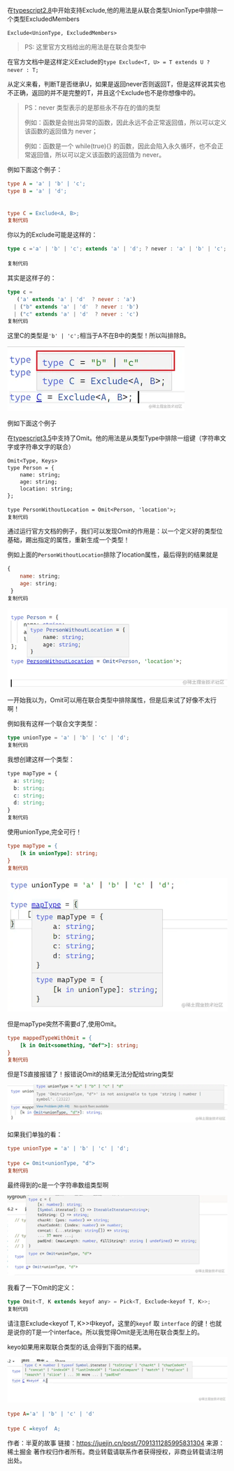 在[typescript2.8](https://link.juejin.cn?target=https%3A%2F%2Fwww.typescriptlang.org%2Fdocs%2Fhandbook%2Frelease-notes%2Ftypescript-2-8.html)中开始支持Exclude,他的用法是从联合类型UnionType中排除一个类型ExcludedMembers

```
Exclude<UnionType, ExcludedMembers>
```

> PS: 这里官方文档给出的用法是在联合类型中

在官方文档中是这样定义Exclude的`type Exclude<T, U> = T extends U ? never : T;`

从定义来看，判断T是否继承U，如果是返回never否则返回T，但是这样说其实也不正确，返回的并不是完整的T，并且这个Exclude也不是你想像中的。

> PS：never 类型表示的是那些永不存在的值的类型
>
> 例如：函数是会抛出异常的函数，因此永远不会正常返回值，所以可以定义该函数的返回值为 never；
>
> 例如：函数是一个 while(true){} 的函数，因此会陷入永久循环，也不会正常返回值，所以可以定义该函数的返回值为 never。

例如下面这个例子：

```ini
type A = 'a' | 'b' | 'c';
type B = 'a' | 'd';


type C = Exclude<A, B>; 
复制代码
```

你以为的Exclude可能是这样的：

```typescript
type c ='a' | 'b' | 'c'; extends 'a' | 'd'; ? never : 'a' | 'b' | 'c';

复制代码
```

其实是这样子的：

```typescript
type c =
   ('a' extends 'a' | 'd'  ? never : 'a')
  | ("b" extends 'a' | 'd'  ? never : 'b')
  | ("c" extends 'a' | 'd'  ? never : 'c')
复制代码
```

这里C的类型是`'b' | 'c';`相当于A不在B中的类型！所以叫排除B。

![image-20220427233456151](img/646e9961e7564e049174d67e2116749dtplv-k3u1fbpfcp-zoom-in-crop-mark4536000.webp)

例如下面这个例子

在[typescript3.5](https://link.juejin.cn?target=https%3A%2F%2Fwww.typescriptlang.org%2Fdocs%2Fhandbook%2Frelease-notes%2Ftypescript-3-5.html)中支持了Omit。他的用法是从类型Type中排除一组键（字符串文字或字符串文字的联合）

```
Omit<Type, Keys>
type Person = {
    name: string;
    age: string;
    location: string;
};

type PersonWithoutLocation = Omit<Person, 'location'>;
复制代码
```

通过运行官方文档的例子，我们可以发现Omit的作用是：以一个定义好的类型位基础，踢出指定的属性，重新生成一个类型！

例如上面的`PersonWithoutLocation`排除了location属性，最后得到的结果就是

```js
{
   	name: string;
    age: string;
 }
复制代码
```

![image-20220427232102234](img/16d3b247d7ad41faadf220c12c5bb5fbtplv-k3u1fbpfcp-zoom-in-crop-mark4536000.webp)

一开始我以为，Omit可以用在联合类型中排除属性，但是后来试了好像不太行啊！

例如我有这样一个联合文字类型：

```ts
type unionType = 'a' | 'b' | 'c' | 'd';
复制代码
```

我想创建这样一个类型：

```css
type mapType = {
  a: string;
  b: string;
  c: string;
  d: string;
}
复制代码
```

使用unionType,完全可行！

```ini
type mapType = {
    [k in unionType]: string;
}
复制代码
```

![image-20220428001130551](img/beed8d055e1e4a098e59ad1d41f820c5tplv-k3u1fbpfcp-zoom-in-crop-mark4536000.webp)

但是mapType突然不需要d了,使用Omit。

```ini
type mappedTypeWithOmit = {
    [k in Omit<something, "def">]: string;
}
复制代码
```

但是TS直接报错了！报错说Omit的结果无法分配给string类型

![image-20220428001330473](img/d55e92acad464d85800bb2e57938e196tplv-k3u1fbpfcp-zoom-in-crop-mark4536000.webp)

如果我们单独的看：

```ini
type unionType = 'a' | 'b' | 'c' | 'd';

type c= Omit<unionType, "d">
复制代码
```

最终得到的c是一个字符串数组类型啊

![image-20220428001613371](img/eaa755ce10e94b8180a97d05ea13d5c5tplv-k3u1fbpfcp-zoom-in-crop-mark4536000.webp)

我看了一下Omit的定义：

```scala
type Omit<T, K extends keyof any> = Pick<T, Exclude<keyof T, K>>;
复制代码
```

请注意Exclude<keyof T, K>>中keyof，这里的`keyof` 取 `interface` 的键！也就是说你的T是一个interface。所以我觉得Omit是无法用在联合类型上的。

keyo如果用来取联合类型的话,会得到下面的结果。

![image-20220428002723333](img/d17a69962cf94e06b4b294eabd46b9b2tplv-k3u1fbpfcp-zoom-in-crop-mark4536000.webp)

```ini
type A='a' | 'b' | 'c' | 'd'

type C =keyof  A;
```



作者：半夏的故事
链接：https://juejin.cn/post/7091311285995831304
来源：稀土掘金
著作权归作者所有。商业转载请联系作者获得授权，非商业转载请注明出处。